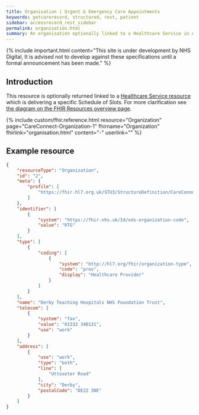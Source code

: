 ```yaml
---
title: Organisation | Urgent & Emergency Care Appointments
keywords: getcarerecord, structured, rest, patient
sidebar: accessrecord_rest_sidebar
permalink: organisation.html
summary: An organisation optionally linked to a Healthcare Service in Appointment booking.
---
```


{% include important.html content="This site is under development by NHS Digital, It is advised not to develop against these specifications until a formal announcement has been made." %}

## Introduction ##
This resource is optionally returned linked to a <a href='healthcare_service.html'>Healthcare Service resource</a> which is delivering a specific Schedule of Slots. For more clarification see <a href='resources_overview.html#urgent--emergency-care-appointments-apis'>the diagram on the FHIR Resources overview page</a>.

{% include custom/fhir.reference.html resource="Organization" page="CareConnect-Organization-1" fhirname="Organization" fhirlink="organisation.html" content="-" userlink="" %}


## Example resource ##
```json
{
    "resourceType": "Organization",
    "id": "2",
    "meta": {
        "profile": [
            "https://fhir.hl7.org.uk/STU3/StructureDefinition/CareConnect-Organization-1"
        ]
    },
    "identifier": [
        {
            "system": "https://fhir.nhs.uk/Id/ods-organization-code",
            "value": "RTG"
        }
    ],
    "type": [
        {
            "coding": [
                {
                    "system": "http://hl7.org/fhir/organization-type",
                    "code": "prov",
                    "display": "Healthcare Provider"
                }
            ]
        }
    ],
    "name": "Derby Teaching Hospitals NHS Foundation Trust",
    "telecom": [
        {
            "system": "fax",
            "value": "01332 340131",
            "use": "work"
        }
    ],
    "address": [
        {
            "use": "work",
            "type": "both",
            "line": [
                "Uttoxeter Road"
            ],
            "city": "Derby",
            "postalCode": "DE22 3NE"
        }
    ]
}
```